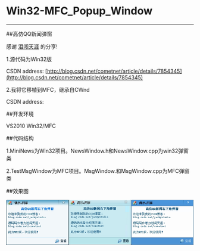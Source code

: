 Win32-MFC_Popup_Window
======================
---

##高仿QQ新闻弹窗

感谢 [泪闯天涯](http://blog.csdn.net/cometnet/article/details/7854345) 的分享!

1.源代码为Win32版

CSDN address: [http://blog.csdn.net/cometnet/article/details/7854345](http://blog.csdn.net/cometnet/article/details/7854345)

2.我将它移植到MFC，继承自CWnd

CSDN address:


##开发环境

VS2010 Win32/MFC


##代码结构

1.MiniNews为Win32项目。NewsWindow.h和NewsWindow.cpp为win32弹窗类

2.TestMsgWindow为MFC项目。MsgWindow.和MsgWindow.cpp为MFC弹窗类


##效果图
<div align="center"><img src="高仿QQ新闻右下角弹窗效果图.jpg" alt="" border="0" title="高仿QQ新闻右下角弹窗效果图" /></div>

